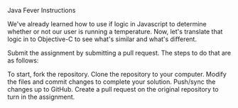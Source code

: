 Java Fever
Instructions

We've already learned how to use if logic in Javascript to determine whether or not our user is running a temperature. Now, let's translate that logic in to Objective-C to see what's similar and what's different.

Submit the assignment by submitting a pull request. The steps to do that are as follows:

To start, fork the repository.
Clone the repository to your computer.
Modify the files and commit changes to complete your solution.
Push/sync the changes up to GitHub.
Create a pull request on the original repository to turn in the assignment.